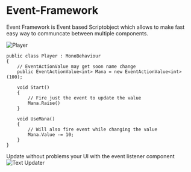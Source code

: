 # Event-Framework

Event Framework is Event based Scriptobject which allows to make fast easy way to communcate between multiple components.

![Player](https://i.imgur.com/8Myjt8Z.png)

```CSharp
public class Player : MonoBehaviour
{
    // EventActionValue may get soon name change
    public EventActionValue<int> Mana = new EventActionValue<int>(100);
    
    void Start()
    {
        // Fire just the event to update the value
        Mana.Raise()
    }
    
    void UseMana()
    {
        // Will also fire event while changing the value
        Mana.Value -= 10;
    }
}
```
Update without problems your UI with the event listener component  
![Text Updater](https://i.imgur.com/pHWLKaz.png)
